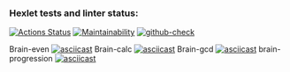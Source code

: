 ### Hexlet tests and linter status:
[![Actions Status](https://github.com/hexletart/frontend-project-lvl1/workflows/hexlet-check/badge.svg)](https://github.com/hexletart/frontend-project-lvl1/actions)
[![Maintainability](https://api.codeclimate.com/v1/badges/a99a88d28ad37a79dbf6/maintainability)](https://codeclimate.com/github/codeclimate/codeclimate/maintainability)
[![github-check](https://github.com/hexletart/frontend-project-lvl1/workflows/github-check/badge.svg)](https://github.com/hexletart/frontend-project-lvl1/actions)

Brain-even
[![asciicast](https://asciinema.org/a/k3BzF7PaID32D0V4ZkOoKRiqQ.svg)](https://asciinema.org/a/k3BzF7PaID32D0V4ZkOoKRiqQ)
Brain-calc
[![asciicast](https://asciinema.org/a/qmEOsRyWO5O2kRyBUCBcDESCR.svg)](https://asciinema.org/a/qmEOsRyWO5O2kRyBUCBcDESCR)
Brain-gcd
[![asciicast](https://asciinema.org/a/MgutmR0DCDnOhnuz3sKmNgLqE.svg)](https://asciinema.org/a/MgutmR0DCDnOhnuz3sKmNgLqE)
brain-progression
[![asciicast](https://asciinema.org/a/AjOGiUp9C9bHszFtLlJ3wf7fv.svg)](https://asciinema.org/a/AjOGiUp9C9bHszFtLlJ3wf7fv)
